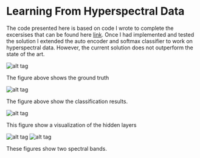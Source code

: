 # Learning From Hyperspectral Data

The code presented here is based on code I wrote to complete the excersises that can be found here [link](http://deeplearning.stanford.edu/wiki/index.php/UFLDL_Tutorial). Once I had implemented and tested the solution I extended the auto encoder and softmax classifier to work on hyperspectral data. However, the current solution does not outperform the state of the art.  


![alt tag](https://github.com/researcher111/LearningHyperspectral/blob/master/starter-Pines/groundTruth.png?raw=true)

The figure above shows the ground truth

![alt tag](https://github.com/researcher111/LearningHyperspectral/blob/master/My%20results.png?raw=true)

The figure above show the classification results. 



![alt tag](https://github.com/researcher111/LearningHyperspectral/blob/master/starter-Pines/patch%20samples.png?raw=true)

This figure show a visualization of the hidden layers

![alt tag](https://github.com/researcher111/LearningHyperspectral/blob/master/starter-Pines/band10.png)
![alt tag](https://github.com/researcher111/LearningHyperspectral/blob/master/starter-Pines/band50.png)

These figures show two spectral bands. 
